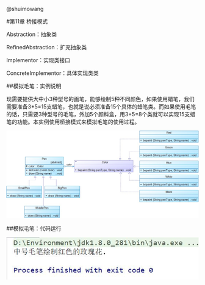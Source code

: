 @shuimowang

#第11章 桥接模式

Abstraction：抽象类

RefinedAbstraction：扩充抽象类

Implementor：实现类接口

ConcreteImplementor：具体实现类类

##模拟毛笔：实例说明

  现需要提供大中小3种型号的画笔，能够绘制5种不同颜色，如果使用蜡笔，我们需要准备3*5=15支蜡笔，也就是说必须准备15个具体的蜡笔类。而如果使用毛笔的话，只需要3种型号的毛笔，外加5个颜料盒，用3+5=8个类就可以实现15支蜡笔的功能。本实例使用桥接模式来模拟毛笔的使用过程。

![Image text](https://github.com/shuimowang/shejimoshi/blob/main/Picture/bridge1.jpg)

##模拟毛笔：代码运行

![Image text](https://github.com/shuimowang/shejimoshi/blob/main/Picture/bridge2.jpg)


